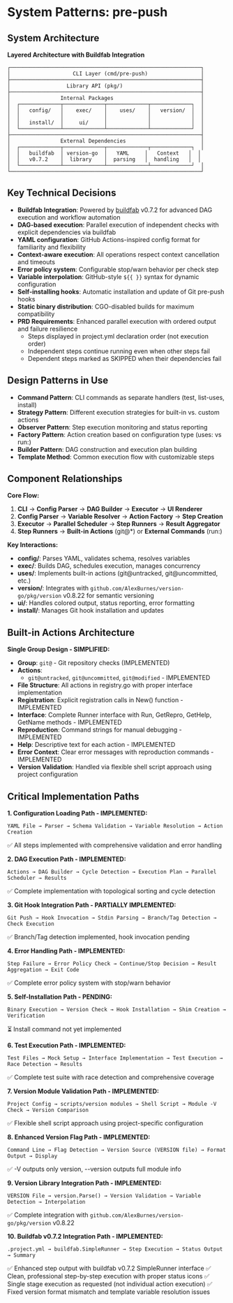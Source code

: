 # System Patterns: pre-push

## System Architecture
**Layered Architecture with Buildfab Integration**

```
┌─────────────────────────────────────────────────────────────┐
│                    CLI Layer (cmd/pre-push)                 │
├─────────────────────────────────────────────────────────────┤
│                  Library API (pkg/)                         │
├─────────────────────────────────────────────────────────────┤
│                Internal Packages                            │
│  ┌─────────────┬─────────────┬─────────────┬─────────────┐  │
│  │   config/   │    exec/    │    uses/    │   version/  │  │
│  │             │             │             │             │  │
│  │   install/  │     ui/     │             │             │  │
│  └─────────────┴─────────────┴─────────────┴─────────────┘  │
├─────────────────────────────────────────────────────────────┤
│                External Dependencies                        │
│  ┌─────────────┬─────────────┬─────────────┬─────────────┐  │
│  │   buildfab  │ version-go  │   YAML     │   Context   │  │
│  │   v0.7.2    │  library    │  parsing   │  handling   │  │
│  └─────────────┴─────────────┴─────────────┴─────────────┘  │
└─────────────────────────────────────────────────────────────┘
```

## Key Technical Decisions
- **Buildfab Integration**: Powered by [buildfab](https://github.com/AlexBurnes/buildfab) v0.7.2 for advanced DAG execution and workflow automation
- **DAG-based execution**: Parallel execution of independent checks with explicit dependencies via buildfab
- **YAML configuration**: GitHub Actions-inspired config format for familiarity and flexibility
- **Context-aware execution**: All operations respect context cancellation and timeouts
- **Error policy system**: Configurable stop/warn behavior per check step
- **Variable interpolation**: GitHub-style `${{ }}` syntax for dynamic configuration
- **Self-installing hooks**: Automatic installation and update of Git pre-push hooks
- **Static binary distribution**: CGO-disabled builds for maximum compatibility
- **PRD Requirements**: Enhanced parallel execution with ordered output and failure resilience
  - Steps displayed in project.yml declaration order (not execution order)
  - Independent steps continue running even when other steps fail
  - Dependent steps marked as SKIPPED when their dependencies fail

## Design Patterns in Use
- **Command Pattern**: CLI commands as separate handlers (test, list-uses, install)
- **Strategy Pattern**: Different execution strategies for built-in vs. custom actions
- **Observer Pattern**: Step execution monitoring and status reporting
- **Factory Pattern**: Action creation based on configuration type (uses: vs run:)
- **Builder Pattern**: DAG construction and execution plan building
- **Template Method**: Common execution flow with customizable steps

## Component Relationships
**Core Flow:**
1. **CLI** → **Config Parser** → **DAG Builder** → **Executor** → **UI Renderer**
2. **Config Parser** → **Variable Resolver** → **Action Factory** → **Step Creation**
3. **Executor** → **Parallel Scheduler** → **Step Runners** → **Result Aggregator**
4. **Step Runners** → **Built-in Actions** (git@*) or **External Commands** (run:)

**Key Interactions:**
- **config/**: Parses YAML, validates schema, resolves variables
- **exec/**: Builds DAG, schedules execution, manages concurrency
- **uses/**: Implements built-in actions (git@untracked, git@uncommitted, etc.)
- **version/**: Integrates with `github.com/AlexBurnes/version-go/pkg/version` v0.8.22 for semantic versioning
- **ui/**: Handles colored output, status reporting, error formatting
- **install/**: Manages Git hook installation and updates

## Built-in Actions Architecture
**Single Group Design - SIMPLIFIED:**
- **Group**: `git@` - Git repository checks (IMPLEMENTED)
- **Actions**: 
  - `git@untracked`, `git@uncommitted`, `git@modified` - IMPLEMENTED
- **File Structure**: All actions in registry.go with proper interface implementation
- **Registration**: Explicit registration calls in New() function - IMPLEMENTED
- **Interface**: Complete Runner interface with Run, GetRepro, GetHelp, GetName methods - IMPLEMENTED
- **Reproduction**: Command strings for manual debugging - IMPLEMENTED
- **Help**: Descriptive text for each action - IMPLEMENTED
- **Error Context**: Clear error messages with reproduction commands - IMPLEMENTED
- **Version Validation**: Handled via flexible shell script approach using project configuration

## Critical Implementation Paths
**1. Configuration Loading Path - IMPLEMENTED:**
```
YAML File → Parser → Schema Validation → Variable Resolution → Action Creation
```
✅ All steps implemented with comprehensive validation and error handling

**2. DAG Execution Path - IMPLEMENTED:**
```
Actions → DAG Builder → Cycle Detection → Execution Plan → Parallel Scheduler → Results
```
✅ Complete implementation with topological sorting and cycle detection

**3. Git Hook Integration Path - PARTIALLY IMPLEMENTED:**
```
Git Push → Hook Invocation → Stdin Parsing → Branch/Tag Detection → Check Execution
```
✅ Branch/Tag detection implemented, hook invocation pending

**4. Error Handling Path - IMPLEMENTED:**
```
Step Failure → Error Policy Check → Continue/Stop Decision → Result Aggregation → Exit Code
```
✅ Complete error policy system with stop/warn behavior

**5. Self-Installation Path - PENDING:**
```
Binary Execution → Version Check → Hook Installation → Shim Creation → Verification
```
⏳ Install command not yet implemented

**6. Test Execution Path - IMPLEMENTED:**
```
Test Files → Mock Setup → Interface Implementation → Test Execution → Race Detection → Results
```
✅ Complete test suite with race detection and comprehensive coverage

**7. Version Module Validation Path - IMPLEMENTED:**
```
Project Config → scripts/version modules → Shell Script → Module -V Check → Version Comparison
```
✅ Flexible shell script approach using project-specific configuration

**8. Enhanced Version Flag Path - IMPLEMENTED:**
```
Command Line → Flag Detection → Version Source (VERSION file) → Format Output → Display
```
✅ -V outputs only version, --version outputs full module info

**9. Version Library Integration Path - IMPLEMENTED:**
```
VERSION File → version.Parse() → Version Validation → Variable Detection → Interpolation
```
✅ Complete integration with `github.com/AlexBurnes/version-go/pkg/version` v0.8.22

**10. Buildfab v0.7.2 Integration Path - IMPLEMENTED:**
```
.project.yml → buildfab.SimpleRunner → Step Execution → Status Output → Summary
```
✅ Enhanced step output with buildfab v0.7.2 SimpleRunner interface
✅ Clean, professional step-by-step execution with proper status icons
✅ Single stage execution as requested (not individual action execution)
✅ Fixed version format mismatch and template variable resolution issues
